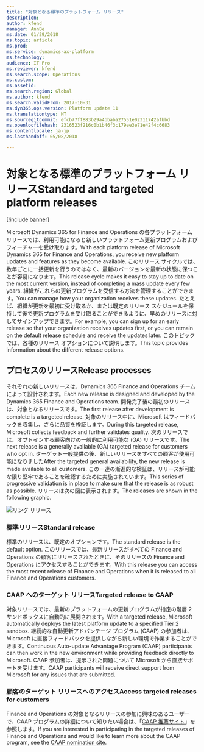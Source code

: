 ```yaml
---
title: "対象となる標準のプラットフォーム リリース"
description: 
author: kfend
manager: AnnBe
ms.date: 01/29/2018
ms.topic: article
ms.prod: 
ms.service: dynamics-ax-platform
ms.technology: 
audience: IT Pro
ms.reviewer: kfend
ms.search.scope: Operations
ms.custom: 
ms.assetid: 
ms.search.region: Global
ms.author: kfend
ms.search.validFrom: 2017-10-31
ms.dyn365.ops.version: Platform update 11
ms.translationtype: HT
ms.sourcegitcommit: efcb77ff883b29a4bbaba27551e02311742afbbd
ms.openlocfilehash: 2316523f216c0b1b46f3c179ee3e71e42f4c6683
ms.contentlocale: ja-jp
ms.lasthandoff: 05/08/2018

---
```


# <a name="standard-and-targeted-platform-releases"></a><span data-ttu-id="605a9-102">対象となる標準のプラットフォーム リリース</span><span class="sxs-lookup"><span data-stu-id="605a9-102">Standard and targeted platform releases</span></span>

[!include [banner](../includes/banner.md)]

<span data-ttu-id="605a9-103">Microsoft Dynamics 365 for Finance and Operations の各プラットフォーム リリースでは、利用可能になると新しいプラットフォーム更新プログラムおよびフィーチャーを受け取ります。</span><span class="sxs-lookup"><span data-stu-id="605a9-103">With each platform release of Microsoft Dynamics 365 for Finance and Operations, you receive new platform updates and features as they become available.</span></span> <span data-ttu-id="605a9-104">このリリース サイクルでは、数年ごとに一括更新を行うのではなく、最新のバージョンを最新の状態に保つことが容易になります。</span><span class="sxs-lookup"><span data-stu-id="605a9-104">This release cycle makes it easy to stay up to date on the most current version, instead of completing a mass update every few years.</span></span> <span data-ttu-id="605a9-105">組織がこれらの更新プログラムを受信する方法を管理することができます。</span><span class="sxs-lookup"><span data-stu-id="605a9-105">You can manage how your organization receives these updates.</span></span> <span data-ttu-id="605a9-106">たとえば、組織が更新を最初に受け取るか、または既定のリリース スケジュールを保持して後で更新プログラムを受け取ることができるように、早めのリリースに対してサインアップできます。</span><span class="sxs-lookup"><span data-stu-id="605a9-106">For example, you can sign up for an early release so that your organization receives updates first, or you can remain on the default release schedule and receive the updates later.</span></span> <span data-ttu-id="605a9-107">このトピックでは、各種のリリース オプションについて説明します。</span><span class="sxs-lookup"><span data-stu-id="605a9-107">This topic provides information about the different release options.</span></span>

## <a name="release-processes"></a><span data-ttu-id="605a9-108">プロセスのリリース</span><span class="sxs-lookup"><span data-stu-id="605a9-108">Release processes</span></span>
<span data-ttu-id="605a9-109">それぞれの新しいリリースは、Dynamics 365 Finance and Operations チームによって設計されます。</span><span class="sxs-lookup"><span data-stu-id="605a9-109">Each new release is designed and developed by the Dynamics 365 Finance and Operations team.</span></span> <span data-ttu-id="605a9-110">開発完了後の最初のリリースは、対象となるリリースです。</span><span class="sxs-lookup"><span data-stu-id="605a9-110">The first release after development is complete is a targeted release.</span></span> <span data-ttu-id="605a9-111">対象のリリース中に、Microsoft はフィードバックを収集し、さらに品質を検証します。</span><span class="sxs-lookup"><span data-stu-id="605a9-111">During this targeted release, Microsoft collects feedback and further validates quality.</span></span> <span data-ttu-id="605a9-112">次のリリースでは、オプトインする顧客向けの一般的に利用可能な (GA) リリースです。</span><span class="sxs-lookup"><span data-stu-id="605a9-112">The next release is a generally available (GA) targeted release for customers who opt in.</span></span> <span data-ttu-id="605a9-113">ターゲット一般提供の後、新しいリリースをすべての顧客が使用可能になりました</span><span class="sxs-lookup"><span data-stu-id="605a9-113">After the targeted general availability, the new release is made available to all customers.</span></span> <span data-ttu-id="605a9-114">この一連の漸進的な検証は、リリースが可能な限り堅牢であることを確認するために実施されています。</span><span class="sxs-lookup"><span data-stu-id="605a9-114">This series of progressive validation is in place to make sure that the release is as robust as possible.</span></span> <span data-ttu-id="605a9-115">リリースは次の図に表示されます。</span><span class="sxs-lookup"><span data-stu-id="605a9-115">The releases are shown in the following graphic.</span></span>

![リング リリース](./media/release_rings_365_Jan22.png)

### <a name="standard-release"></a><span data-ttu-id="605a9-117">標準リリース</span><span class="sxs-lookup"><span data-stu-id="605a9-117">Standard release</span></span>
<span data-ttu-id="605a9-118">標準のリリースは、既定のオプションです。</span><span class="sxs-lookup"><span data-stu-id="605a9-118">The standard release is the default option.</span></span> <span data-ttu-id="605a9-119">このリリースでは、最新リリースがすべての Finance and Operations の顧客にリリースされたときに、そのリリースの Finance and Operations にアクセスすることができます。</span><span class="sxs-lookup"><span data-stu-id="605a9-119">With this release you can access the most recent release of Finance and Operations when it is released to all Finance and Operations customers.</span></span> 

### <a name="targeted-release-to-caap"></a><span data-ttu-id="605a9-120">CAAP へのターゲット リリース</span><span class="sxs-lookup"><span data-stu-id="605a9-120">Targeted release to CAAP</span></span>
<span data-ttu-id="605a9-121">対象リリースでは、最新のプラットフォームの更新プログラムが指定の階層 2 サンドボックスに自動的に展開されます。</span><span class="sxs-lookup"><span data-stu-id="605a9-121">With a targeted release, Microsoft automatically deploys the latest platform update to a specified Tier 2 sandbox.</span></span> <span data-ttu-id="605a9-122">継続的な自動更新アドバンテージ プログラム (CAAP) の参加者は、Microsoft に直接フィードバックを提供しながら新しい環境で作業することができます。</span><span class="sxs-lookup"><span data-stu-id="605a9-122">Continuous Auto-update Advantage Program (CAAP) participants can then work in the new environment while providing feedback directly to Microsoft.</span></span> <span data-ttu-id="605a9-123">CAAP 参加者は、提示された問題について Microsoft から直接サポートを受けます。</span><span class="sxs-lookup"><span data-stu-id="605a9-123">CAAP participants will receive direct support from Microsoft for any issues that are submitted.</span></span> 

### <a name="access-targeted-releases-for-customers"></a><span data-ttu-id="605a9-124">顧客のターゲット リリースへのアクセス</span><span class="sxs-lookup"><span data-stu-id="605a9-124">Access targeted releases for customers</span></span>
<span data-ttu-id="605a9-125">Finance and Operations の対象となるリリースの参加に興味のあるユーザーで、CAAP プログラムの詳細について知りたい場合は、「[CAAP 推薦サイト](https://aka.ms/CAAPNomination)」を参照します。</span><span class="sxs-lookup"><span data-stu-id="605a9-125">If you are interested in participating in the targeted releases of Finance and Operations and would like to learn more about the CAAP program, see the [CAAP nomination site](https://aka.ms/CAAPNomination).</span></span>


